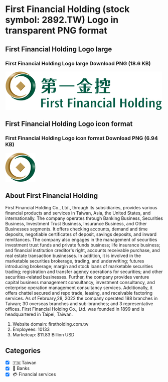 # First Financial Holding (stock symbol: 2892.TW) Logo in transparent PNG format

## First Financial Holding Logo large

### First Financial Holding Logo large Download PNG (18.6 KB)

![First Financial Holding Logo large Download PNG (18.6 KB)](/img/orig/2892.TW_BIG-6f6d7461.png)

## First Financial Holding Logo icon format

### First Financial Holding Logo icon format Download PNG (6.94 KB)

![First Financial Holding Logo icon format Download PNG (6.94 KB)](/img/orig/2892.TW-53e71ca3.png)

## About First Financial Holding

First Financial Holding Co., Ltd., through its subsidiaries, provides various financial products and services in Taiwan, Asia, the United States, and internationally. The company operates through Banking Business, Securities Business, Investment Trust Business, Insurance Business, and Other Businesses segments. It offers checking accounts, demand and time deposits, negotiable certificates of deposit, savings deposits, and inward remittances. The company also engages in the management of securities investment trust funds and private funds business; life insurance business; and financial institution creditor's right, accounts receivable purchase, and real estate transaction businesses. In addition, it is involved in the marketable securities brokerage, trading, and underwriting; futures introducing brokerage; margin and stock loans of marketable securities trading; registration and transfer agency operations for securities; and other securities-related businesses. Further, the company provides venture capital business management consultancy, investment consultancy, and enterprise operation management consultancy services. Additionally, it offers chattel secured and repo trade, leasing, and receivable factoring services. As of February,28, 2022 the company operated 188 branches in Taiwan; 30 overseas branches and sub-branches; and 3 representative offices. First Financial Holding Co., Ltd. was founded in 1899 and is headquartered in Taipei, Taiwan.

1. Website domain: firstholding.com.tw
2. Employees: 10133
3. Marketcap: $11.83 Billion USD


## Categories
- [x] 🇹🇼 Taiwan
- [x] 🏦 Banks
- [x] 💳 Financial services
